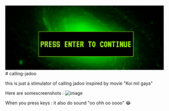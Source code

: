 ![image](https://github.com/Ombhabal/calling-jadoo/blob/main/assets/ss1.png)# calling-jadoo

this is just a stimulator of calling jadoo inspired by movie "Koi mil gaya"

Here are somescreenshots :
 ![image](https://github.com/developerrahulofficial/calling-jadoo/assets/83329806/5feccada-a2e9-4092-b084-c03bbf85a5af)


When you press keys : 
it also do sound "oo ohh oo oooo"  😂
